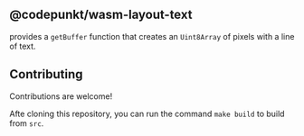 ## @codepunkt/wasm-layout-text

provides a `getBuffer` function that creates an `Uint8Array` of pixels with a line of text.

## Contributing

Contributions are welcome!

Afte cloning this repository, you can run the command `make build` to build from `src`.

